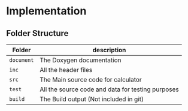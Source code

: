 # Implementation

## Folder Structure
Folder        | description
--------------| ----------------------------------------------
`document`    | The Doxygen documentation 
`inc`         | All the header files
`src`         | The Main source code for calculator
`test`        | All the source code and data for testing purposes
`build`       | The Build output (Not included in git)